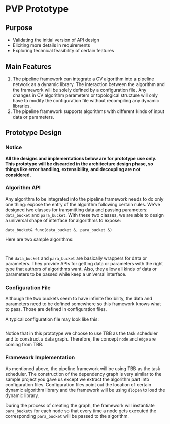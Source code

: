 # PVP Prototype
## Purpose
+ Validating the initial version of API design
+ Eliciting more details in requirements
+ Exploring technical feasibility of certain features

## Main Features
1. The pipeline framework can integrate a CV algorithm into a pipeline network as a dynamic library. The interaction between the algorithm and the framework will be solely defined by a configuration file. Any changes in CV algorithm parameters or topological structure will only have to modify the configuration file without recompiling any dynamic libraries.
2. The pipeline framework supports algorithms with different kinds of input data or parameters.

## Prototype Design
### Notice
**All the designs and implementations below are for prototype use only. This prototype will be discarded in the architecture design phase, so things like  error handling, extensibility, and decoupling are not considered.**

### Algorithm API

Any algorithm to be integrated into the pipeline framework needs to do only one thing: expose the entry of the algorithm following certain rules.
We’ve designed two classes for transmitting data and passing parameters: `data_bucket` and `para_bucket`. With these two classes, we are able to design a universal shape of interface for algorithms to expose:
```
data_bucket& func(data_bucket &, para_bucket &)
```

Here are two sample algorithms:
```
```

```
```

The `data_bucket` and `para_bucket` are basically wrappers for data or parameters. 
They provide APIs for getting data or parameters with the right type that authors of algorithms want. 
Also, they allow all kinds of data or parameters to be passed while keep a universal interface.

### Configuration File

Although the two buckets seem to have infinite flexibility, the data and parameters need to be defined somewhere so this framework knows what to pass.
Those are defined in configuration files.

A typical configuration file may look like this:
```
```
Notice that in this prototype we choose to use TBB as the task scheduler and to construct a data graph.
Therefore, the concept `node` and `edge` are coming from TBB.

### Framework Implementation

As mentioned above, the pipeline framework will be using TBB as the task scheduler.
The construction of the dependency graph is very similar to the sample project you gave us except we extract the algorithm part into configuration files.
Configuration files point out the location of certain dynamic algorithm library and the framework will be using `dlopen` to load the dynamic library.

During the process of creating the graph, the framework will instantiate `para_bucket`s for each node so that every time a node gets executed the corresponding `para_bucket` will be passed to the algorithm.


